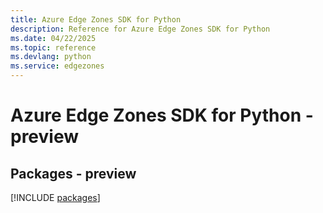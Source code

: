 ```yaml
---
title: Azure Edge Zones SDK for Python
description: Reference for Azure Edge Zones SDK for Python
ms.date: 04/22/2025
ms.topic: reference
ms.devlang: python
ms.service: edgezones
---
```

# Azure Edge Zones SDK for Python - preview
## Packages - preview
[!INCLUDE [packages](edge-zones-index.md)]